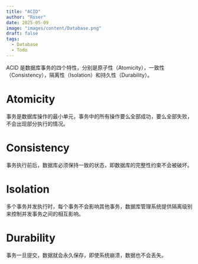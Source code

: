 ```yaml
---
title: "ACID"
author: "Roser"
date: 2025-05-09
image: "images/content/Database.png"
draft: false
tags:
  - Database
  - Todo
---
```

ACID 是数据库事务的四个特性，分别是原子性（Atomicity），一致性（Consistency），隔离性（Isolation）和持久性（Durability）。
# Atomicity

事务是数据库操作的最小单元，事务中的所有操作要么全部成功，要么全部失败，不会出现部分执行的情况。

# Consistency

事务执行前后，数据库必须保持一致的状态，即数据库的完整性约束不会被破坏。
# Isolation

多个事务并发执行时，每个事务不会影响其他事务，数据库管理系统提供隔离级别来控制并发事务之间的相互影响。
# Durability

事务一旦提交，数据就会永久保存，即使系统崩溃，数据也不会丢失。